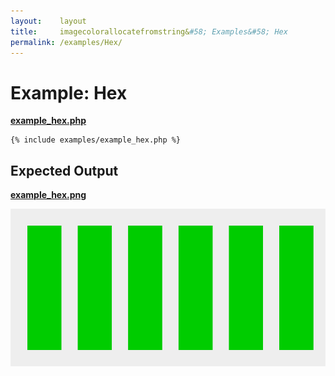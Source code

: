 ```yaml
---
layout:    layout
title:     imagecolorallocatefromstring&#58; Examples&#58; Hex
permalink: /examples/Hex/
---
```


# Example: Hex

[**example_hex.php**](https://github.com/andrewgjohnson/imagecolorallocatefromstring/blob/master/examples/example_hex.php)

<pre><code>{% include examples/example_hex.php %}</code></pre>

## Expected Output

[**example_hex.png**](https://github.com/andrewgjohnson/imagecolorallocatefromstring/blob/master/examples/example_hex.png)

![Example: Hex](/examples/example_hex.png "Example: Hex")
